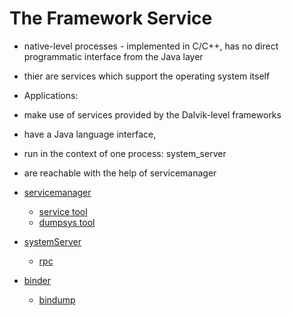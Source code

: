 # The Framework Service

* native-level processes - implemented in C/C++, has no direct programmatic interface from the Java layer
* thier are services which support the operating system itself
* Applications:
 * make use of services provided by the Dalvik-level frameworks
 * have a Java language interface, 
 * run in the context of one process: system_server
 * are reachable with the help of servicemanager


* [servicemanager](../deamons/servicemanager.md)
	* [service tool](../tools/service.md)
	* [dumpsys tool](../tools/dumpsys.md)


* [systemServer](systemServer.md)
	* [rpc](rpc.md)

* [binder](binder.md) 
	* [bindump](../tools/bindump.md)
